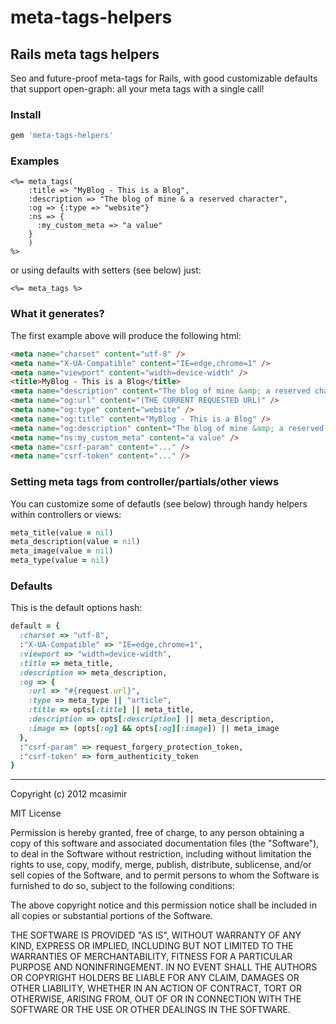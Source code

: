 # meta-tags-helpers

## Rails meta tags helpers

Seo and future-proof meta-tags for Rails, with good customizable defaults that support open-graph: all your meta tags with a single call!

### Install

``` rb
gem 'meta-tags-helpers'
```

### Examples

``` erb
<%= meta_tags(
    :title => "MyBlog - This is a Blog",
    :description => "The blog of mine & a reserved character",
    :og => {:type => "website"}
    :ns => {
      :my_custom_meta => "a value"
    }
    ) 
%>
```

or using defaults with setters (see below) just:

``` erb
<%= meta_tags %>
```

### What it generates? 

The first example above will produce the following html:

``` html
<meta name="charset" content="utf-8" />
<meta name="X-UA-Compatible" content="IE=edge,chrome=1" />
<meta name="viewport" content="width=device-width" />
<title>MyBlog - This is a Blog</title>
<meta name="description" content="The blog of mine &amp; a reserved character" />
<meta name="og:url" content="(THE CURRENT REQUESTED URL)" />
<meta name="og:type" content="website" />
<meta name="og:title" content="MyBlog - This is a Blog" />
<meta name="og:description" content="The blog of mine &amp; a reserved character" />
<meta name="ns:my_custom_meta" content="a value" />
<meta name="csrf-param" content="..." />
<meta name="csrf-token" content="..." />

```

### Setting meta tags from controller/partials/other views

You can customize some of defautls (see below) through handy helpers within controllers or views:

``` rb
meta_title(value = nil)
meta_description(value = nil)
meta_image(value = nil)
meta_type(value = nil)

```

### Defaults

This is the default options hash:

``` rb
default = {
  :charset => "utf-8", 
  :"X-UA-Compatible" => "IE=edge,chrome=1", 
  :viewport => "width=device-width",
  :title => meta_title,
  :description => meta_description,
  :og => { 
    :url => "#{request.url}", 
    :type => meta_type || "article",
    :title => opts[:title] || meta_title,
    :description => opts[:description] || meta_description,
    :image => (opts[:og] && opts[:og][:image]) || meta_image
  },
  :"csrf-param" => request_forgery_protection_token,
  :"csrf-token" => form_authenticity_token
}
```


---

Copyright (c) 2012 mcasimir

MIT License

Permission is hereby granted, free of charge, to any person obtaining
a copy of this software and associated documentation files (the
"Software"), to deal in the Software without restriction, including
without limitation the rights to use, copy, modify, merge, publish,
distribute, sublicense, and/or sell copies of the Software, and to
permit persons to whom the Software is furnished to do so, subject to
the following conditions:

The above copyright notice and this permission notice shall be
included in all copies or substantial portions of the Software.

THE SOFTWARE IS PROVIDED "AS IS", WITHOUT WARRANTY OF ANY KIND,
EXPRESS OR IMPLIED, INCLUDING BUT NOT LIMITED TO THE WARRANTIES OF
MERCHANTABILITY, FITNESS FOR A PARTICULAR PURPOSE AND
NONINFRINGEMENT. IN NO EVENT SHALL THE AUTHORS OR COPYRIGHT HOLDERS BE
LIABLE FOR ANY CLAIM, DAMAGES OR OTHER LIABILITY, WHETHER IN AN ACTION
OF CONTRACT, TORT OR OTHERWISE, ARISING FROM, OUT OF OR IN CONNECTION
WITH THE SOFTWARE OR THE USE OR OTHER DEALINGS IN THE SOFTWARE.
